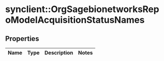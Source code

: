 # synclient::OrgSagebionetworksRepoModelAcquisitionStatusNames


## Properties
Name | Type | Description | Notes
------------ | ------------- | ------------- | -------------


